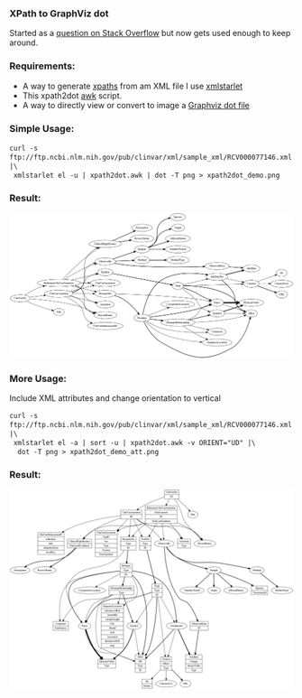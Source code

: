 
### XPath to GraphViz dot


Started as a [question on Stack Overflow](https://stackoverflow.com/questions/36327815/converting-random-xml-file-to-tree-diagram/36349048#36349048)
but now gets used enough to keep around.

### Requirements:
 -  A way to generate [xpaths](https://en.wikipedia.org/wiki/XPath)
 from am XML file I use [xmlstarlet](https://en.wikipedia.org/wiki/XMLStarlet)
 -  This xpath2dot [awk](https://en.wikipedia.org/wiki/AWK) script.
 -  A way to directly view or convert to image a [Graphviz dot file](https://en.wikipedia.org/wiki/Graphviz)

### Simple Usage:


```
curl -s ftp://ftp.ncbi.nlm.nih.gov/pub/clinvar/xml/sample_xml/RCV000077146.xml |\
 xmlstarlet el -u | xpath2dot.awk | dot -T png > xpath2dot_demo.png
```

### Result:


![Example xpath2dot output](https://raw.githubusercontent.com/TomConlin/xpath2dot/master/xpath2dot_demo.png)


### More Usage:

Include XML attributes and change orientation to vertical

```
curl -s ftp://ftp.ncbi.nlm.nih.gov/pub/clinvar/xml/sample_xml/RCV000077146.xml |\
 xmlstarlet el -a | sort -u | xpath2dot.awk -v ORIENT="UD" |\
  dot -T png > xpath2dot_demo_att.png
```
### Result:

![Example xpath2dot with attributes output](https://raw.githubusercontent.com/TomConlin/xpath2dot/master/xpath2dot_demo_att.png)
